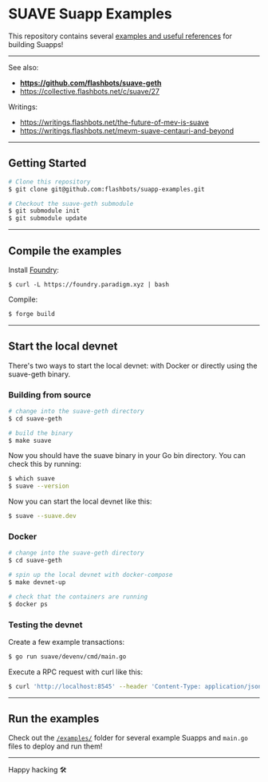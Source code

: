 # SUAVE Suapp Examples

This repository contains several [examples and useful references](/examples/) for building Suapps!

---

See also:

- **https://github.com/flashbots/suave-geth**
- https://collective.flashbots.net/c/suave/27

Writings:

- https://writings.flashbots.net/the-future-of-mev-is-suave
- https://writings.flashbots.net/mevm-suave-centauri-and-beyond

---

## Getting Started

```bash
# Clone this repository
$ git clone git@github.com:flashbots/suapp-examples.git

# Checkout the suave-geth submodule
$ git submodule init
$ git submodule update
```

---

## Compile the examples

Install [Foundry](https://getfoundry.sh/):

```
$ curl -L https://foundry.paradigm.xyz | bash
```

Compile:

```bash
$ forge build
```

---

## Start the local devnet

There's two ways to start the local devnet: with Docker or directly using the suave-geth binary.

### Building from source

```bash
# change into the suave-geth directory
$ cd suave-geth

# build the binary
$ make suave
```

Now you should have the suave binary in your Go bin directory. You can check this by running:

```bash
$ which suave
$ suave --version
```

Now you can start the local devnet like this:

```bash
$ suave --suave.dev
```

### Docker

```bash
# change into the suave-geth directory
$ cd suave-geth

# spin up the local devnet with docker-compose
$ make devnet-up

# check that the containers are running
$ docker ps
```

### Testing the devnet

Create a few example transactions:

```bash
$ go run suave/devenv/cmd/main.go
```

Execute a RPC request with curl like this:

```bash
$ curl 'http://localhost:8545' --header 'Content-Type: application/json' --data '{ "jsonrpc":"2.0", "method":"eth_blockNumber", "params":[], "id":83 }'
```

---

## Run the examples

Check out the [`/examples/`](/examples/) folder for several example Suapps and `main.go` files to deploy and run them!

---

Happy hacking 🛠️
